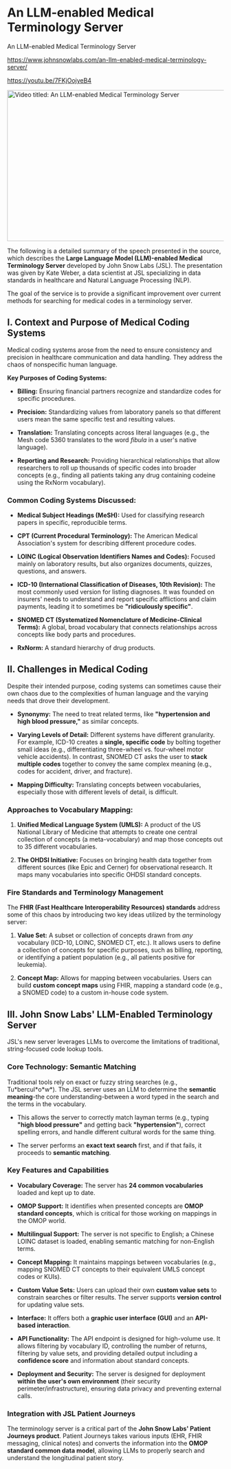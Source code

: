 # An LLM-enabled Medical Terminology Server
An LLM-enabled Medical Terminology Server

https://www.johnsnowlabs.com/an-llm-enabled-medical-terminology-server/

<https://youtu.be/7FKjOojyeB4>

<img src="/media/image.jpg" title="Video titled: An LLM-enabled Medical Terminology Server" style="width:6.3125in;height:3.65625in" />

The following is a detailed summary of the speech presented in the source, which describes the **Large Language Model (LLM)-enabled Medical Terminology Server** developed by John Snow Labs (JSL). The presentation was given by Kate Weber, a data scientist at JSL specializing in data standards in healthcare and Natural Language Processing (NLP).

The goal of the service is to provide a significant improvement over current methods for searching for medical codes in a terminology server.

## **I. Context and Purpose of Medical Coding Systems**

Medical coding systems arose from the need to ensure consistency and precision in healthcare communication and data handling. They address the chaos of nonspecific human language.

**Key Purposes of Coding Systems:**

- **Billing:** Ensuring financial partners recognize and standardize codes for specific procedures.

- **Precision:** Standardizing values from laboratory panels so that different users mean the same specific test and resulting values.

- **Translation:** Translating concepts across literal languages (e.g., the Mesh code 5360 translates to the word *fibula* in a user's native language).

- **Reporting and Research:** Providing hierarchical relationships that allow researchers to roll up thousands of specific codes into broader concepts (e.g., finding all patients taking any drug containing codeine using the RxNorm vocabulary).

### **Common Coding Systems Discussed:**

- **Medical Subject Headings (MeSH):** Used for classifying research papers in specific, reproducible terms.

- **CPT (Current Procedural Terminology):** The American Medical Association's system for describing different procedure codes.

- **LOINC (Logical Observation Identifiers Names and Codes):** Focused mainly on laboratory results, but also organizes documents, quizzes, questions, and answers.

- **ICD-10 (International Classification of Diseases, 10th Revision):** The most commonly used version for listing diagnoses. It was founded on insurers' needs to understand and report specific afflictions and claim payments, leading it to sometimes be **"ridiculously specific"**.

- **SNOMED CT (Systematized Nomenclature of Medicine-Clinical Terms):** A global, broad vocabulary that connects relationships across concepts like body parts and procedures.

- **RxNorm:** A standard hierarchy of drug products.

## **II. Challenges in Medical Coding**

Despite their intended purpose, coding systems can sometimes cause their own chaos due to the complexities of human language and the varying needs that drove their development.

- **Synonymy:** The need to treat related terms, like **"hypertension and high blood pressure,"** as similar concepts.

- **Varying Levels of Detail:** Different systems have different granularity. For example, ICD-10 creates a **single, specific code** by bolting together small ideas (e.g., differentiating three-wheel vs. four-wheel motor vehicle accidents). In contrast, SNOMED CT asks the user to **stack multiple codes** together to convey the same complex meaning (e.g., codes for accident, driver, and fracture).

- **Mapping Difficulty:** Translating concepts between vocabularies, especially those with different levels of detail, is difficult.

### **Approaches to Vocabulary Mapping:**

1.  **Unified Medical Language System (UMLS):** A product of the US National Library of Medicine that attempts to create one central collection of concepts (a meta-vocabulary) and map those concepts out to 35 different vocabularies.

2.  **The OHDSI Initiative:** Focuses on bringing health data together from different sources (like Epic and Cerner) for observational research. It maps many vocabularies into specific OHDSI standard concepts.

### **Fire Standards and Terminology Management**

The **FHIR (Fast Healthcare Interoperability Resources) standards** address some of this chaos by introducing two key ideas utilized by the terminology server:

1.  **Value Set:** A subset or collection of concepts drawn from *any* vocabulary (ICD-10, LOINC, SNOMED CT, etc.). It allows users to define a collection of concepts for specific purposes, such as billing, reporting, or identifying a patient population (e.g., all patients positive for leukemia).

2.  **Concept Map:** Allows for mapping between vocabularies. Users can build **custom concept maps** using FHIR, mapping a standard code (e.g., a SNOMED code) to a custom in-house code system.

## **III. John Snow Labs' LLM-Enabled Terminology Server**

JSL's new server leverages LLMs to overcome the limitations of traditional, string-focused code lookup tools.

### **Core Technology: Semantic Matching**

Traditional tools rely on exact or fuzzy string searches (e.g., Tu\*bercul\*o\*w\*). The JSL server uses an LLM to determine the **semantic meaning**-the core understanding-between a word typed in the search and the terms in the vocabulary.

- This allows the server to correctly match layman terms (e.g., typing **"high blood pressure"** and getting back **"hypertension"**), correct spelling errors, and handle different cultural words for the same thing.

- The server performs an **exact text search** first, and if that fails, it proceeds to **semantic matching**.

### **Key Features and Capabilities**

- **Vocabulary Coverage:** The server has **24 common vocabularies** loaded and kept up to date.

- **OMOP Support:** It identifies when presented concepts are **OMOP standard concepts**, which is critical for those working on mappings in the OMOP world.

- **Multilingual Support:** The server is not specific to English; a Chinese LOINC dataset is loaded, enabling semantic matching for non-English terms.

- **Concept Mapping:** It maintains mappings between vocabularies (e.g., mapping SNOMED CT concepts to their equivalent UMLS concept codes or KUIs).

- **Custom Value Sets:** Users can upload their own **custom value sets** to constrain searches or filter results. The server supports **version control** for updating value sets.

- **Interface:** It offers both a **graphic user interface (GUI)** and an **API-based interaction**.

- **API Functionality:** The API endpoint is designed for high-volume use. It allows filtering by vocabulary ID, controlling the number of returns, filtering by value sets, and providing detailed output including a **confidence score** and information about standard concepts.

- **Deployment and Security:** The server is designed for deployment **within the user's own environment** (their security perimeter/infrastructure), ensuring data privacy and preventing external calls.

### **Integration with JSL Patient Journeys**

The terminology server is a critical part of the **John Snow Labs' Patient Journeys product**. Patient Journeys takes various inputs (EHR, FHIR messaging, clinical notes) and converts the information into the **OMOP standard common data model**, allowing LLMs to properly search and understand the longitudinal patient story.